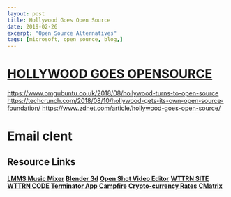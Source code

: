 ```yaml
---
layout: post
title: Hollywood Goes Open Source
date: 2019-02-26
excerpt: "Open Source Alternatives"
tags: [microsoft, open source, blog,]
---
```


# [HOLLYWOOD GOES OPENSOURCE](https://opensourcehollywood.org/)

https://www.omgubuntu.co.uk/2018/08/hollywood-turns-to-open-source
https://techcrunch.com/2018/08/10/hollywood-gets-its-own-open-source-foundation/
https://www.zdnet.com/article/hollywood-goes-open-source/

# Email clent



## Resource Links
**[LMMS Music Mixer](https://lmms.io/)**
**[Blender 3d](https://www.blender.org/)**
**[Open Shot Video Editor](https://www.openshot.org/)**
**[WTTRN SITE](http://wttr.in/)**
**[WTTRN CODE](https://github.com/chubin/wttr.in)**
**[Terminator App](https://gnometerminator.blogspot.com/p/introduction.html)**
**[Campfire](https://www.tecmint.com/20-funny-commands-of-linux-or-linux-is-fun-in-terminal/)**
**[Crypto-currency Rates](http://rate.sx/)**
**[CMatrix](https://github.com/abishekvashok/cmatrix)**
